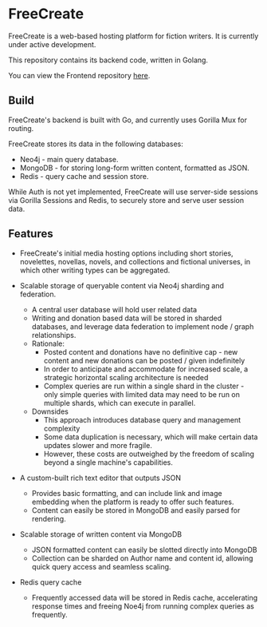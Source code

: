# FreeCreate

FreeCreate is a web-based hosting platform for fiction writers. It is currently under active development.

This repository contains its backend code, written in Golang.

You can view the Frontend repository <a href="https://github.com/Matt-Eva/freecreate-react">here</a>.

## Build

FreeCreate's backend is built with Go, and currently uses Gorilla Mux for routing.

FreeCreate stores its data in the following databases:

- Neo4j - main query database.
- MongoDB - for storing long-form written content, formatted as JSON.
- Redis - query cache and session store.

While Auth is not yet implemented, FreeCreate will use server-side sessions via Gorilla Sessions and Redis, to securely store and serve user session data.

## Features

- FreeCreate's initial media hosting options including short stories, novelettes, novellas, novels, and collections and fictional universes, in which other writing types can be aggregated.

- Scalable storage of queryable content via Neo4j sharding and federation.

  - A central user database will hold user related data
  - Writing and donation based data will be stored in sharded databases, and leverage data federation to implement node / graph relationships.
  - Rationale:
    - Posted content and donations have no definitive cap - new content and new donations can be posted / given indefinitely
    - In order to anticipate and accommodate for increased scale, a strategic horizontal scaling architecture is needed
    - Complex queries are run within a single shard in the cluster - only simple queries with limited data may need to be run on multiple shards, which can execute in parallel.
  - Downsides
    - This approach introduces database query and management complexity
    - Some data duplication is necessary, which will make certain data updates slower and more fragile.
    - However, these costs are outweighed by the freedom of scaling beyond a single machine's capabilities.

- A custom-built rich text editor that outputs JSON

  - Provides basic formatting, and can include link and image embedding when the platform is ready to offer such features.
  - Content can easily be stored in MongoDB and easily parsed for rendering.

- Scalable storage of written content via MongoDB

  - JSON formatted content can easily be slotted directly into MongoDB
  - Collection can be sharded on Author name and content id, allowing quick query access and seamless scaling.

- Redis query cache
  - Frequently accessed data will be stored in Redis cache, accelerating response times and freeing Noe4j from running complex queries as frequently.
